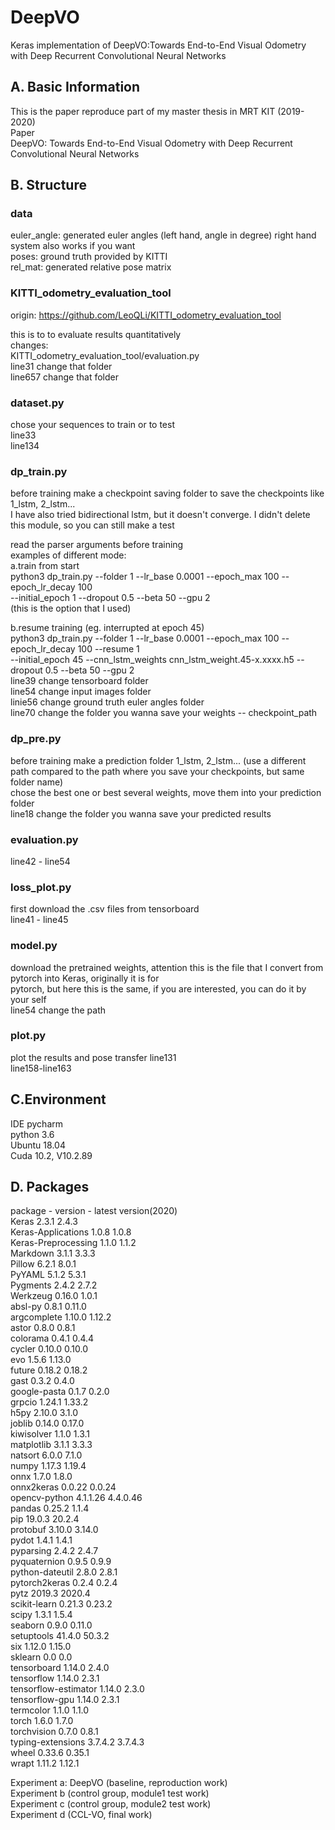 # DeepVO
Keras implementation of DeepVO:Towards End-to-End Visual Odometry with Deep Recurrent Convolutional Neural Networks

## A. Basic Information
This is the paper reproduce part of my master thesis in MRT KIT (2019-2020)  
Paper  
DeepVO: Towards End-to-End Visual Odometry with Deep Recurrent Convolutional Neural Networks  

## B. Structure
### data
euler_angle: generated euler angles (left hand, angle in degree) right hand system also works if you want  
poses: ground truth provided by KITTI  
rel_mat: generated relative pose matrix  

### KITTI_odometry_evaluation_tool
origin: https://github.com/LeoQLi/KITTI_odometry_evaluation_tool  

this is to to evaluate results quantitatively  
changes:  
KITTI_odometry_evaluation_tool/evaluation.py  
line31 change that folder  
line657 change that folder  

### dataset.py
chose your sequences to train or to test  
line33  
line134  

### dp_train.py
before training make a checkpoint saving folder to save the checkpoints like 1_lstm, 2_lstm...  
I have also tried bidirectional lstm, but it doesn't converge. I didn't delete this module, so you can still make a test  
  
read the parser arguments before training  
examples of different mode:  
a.train from start  
python3 dp_train.py --folder 1 --lr_base 0.0001 --epoch_max 100 --epoch_lr_decay 100  
                    --initial_epoch 1 --dropout 0.5 --beta 50 --gpu 2  
(this is the option that I used)  

b.resume training (eg. interrupted at epoch 45)  
python3 dp_train.py --folder 1 --lr_base 0.0001 --epoch_max 100 --epoch_lr_decay 100 --resume 1  
                    --initial_epoch 45 --cnn_lstm_weights cnn_lstm_weight.45-x.xxxx.h5 --dropout 0.5 --beta 50 --gpu 2  
line39 change tensorboard folder  
line54 change input images folder  
linie56 change ground truth euler angles folder  
line70 change the folder you wanna save your weights -- checkpoint_path  


### dp_pre.py
before training make a prediction folder  1_lstm, 2_lstm... (use a different path compared to the path where you save your checkpoints, but same folder name)  
chose the best one or best several weights, move them into your prediction folder  
line18 change the folder you wanna save your predicted results  
  
### evaluation.py 
line42 - line54  
  
### loss_plot.py
first download the .csv files from tensorboard    
line41 - line45  
  
### model.py
download the pretrained weights, attention this is the file that I convert from pytorch into Keras, originally it is for  
pytorch, but here this is the same, if you are interested, you can do it by your self  
line54 change the path  
  
### plot.py
plot the results and pose transfer
line131  
line158-line163  
  
## C.Environment  
IDE pycharm  
python 3.6  
Ubuntu 18.04  
Cuda 10.2, V10.2.89  
  
## D. Packages  
package - version - latest version(2020)  
Keras	2.3.1	2.4.3  
Keras-Applications	1.0.8	1.0.8  
Keras-Preprocessing	1.1.0	1.1.2  
Markdown	3.1.1	3.3.3  
Pillow	6.2.1	8.0.1  
PyYAML	5.1.2	5.3.1  
Pygments	2.4.2	2.7.2  
Werkzeug	0.16.0	1.0.1  
absl-py	0.8.1	0.11.0  
argcomplete	1.10.0	1.12.2  
astor	0.8.0	0.8.1  
colorama	0.4.1	0.4.4  
cycler	0.10.0	0.10.0  
evo	1.5.6	1.13.0  
future	0.18.2	0.18.2  
gast	0.3.2	0.4.0  
google-pasta	0.1.7	0.2.0  
grpcio	1.24.1	1.33.2  
h5py	2.10.0	3.1.0  
joblib	0.14.0	0.17.0  
kiwisolver	1.1.0	1.3.1  
matplotlib	3.1.1	3.3.3  
natsort	6.0.0	7.1.0  
numpy	1.17.3	1.19.4  
onnx	1.7.0	1.8.0  
onnx2keras	0.0.22 0.0.24  
opencv-python	4.1.1.26	4.4.0.46  
pandas	0.25.2	1.1.4  
pip	19.0.3	20.2.4  
protobuf	3.10.0	3.14.0  
pydot	1.4.1	1.4.1  
pyparsing	2.4.2	2.4.7  
pyquaternion	0.9.5	0.9.9  
python-dateutil	2.8.0	2.8.1  
pytorch2keras	0.2.4	0.2.4  
pytz	2019.3	2020.4  
scikit-learn	0.21.3	0.23.2  
scipy	1.3.1	1.5.4  
seaborn	0.9.0	0.11.0  
setuptools	41.4.0	50.3.2  
six	1.12.0	1.15.0  
sklearn	0.0	0.0  
tensorboard	1.14.0	2.4.0  
tensorflow	1.14.0	2.3.1  
tensorflow-estimator	1.14.0	2.3.0  
tensorflow-gpu	1.14.0	2.3.1  
termcolor	1.1.0	1.1.0  
torch	1.6.0	1.7.0  
torchvision	0.7.0	0.8.1  
typing-extensions	3.7.4.2	3.7.4.3  
wheel	0.33.6	0.35.1  
wrapt	1.11.2	1.12.1  
  
Experiment a: DeepVO (baseline, reproduction work)  
Experiment b (control group, module1 test work)  
Experiment c (control group, module2 test work)  
Experiment d (CCL-VO, final work)  
